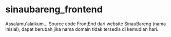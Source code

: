 # sinaubareng_frontend
Assalamu'alaikum... Source code FrontEnd dari website SinauBareng (nama inisial), dapat berubah jika nama domain tidak tersedia di kemudian hari.
